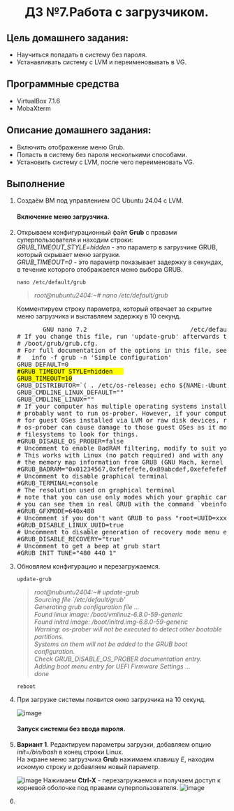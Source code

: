 <h1 align="center">ДЗ №7.Работа с загрузчиком.</h1>

## Цель домашнего задания:
+ Научиться попадать в систему без пароля.
+ Устанавливать систему с LVM и переименовывать в VG.
## Программные средства
+ VirtualBox 7.1.6
+ MobaXterm
## Описание домашнего задания:
   + Включить отображение меню Grub.
   + Попасть в систему без пароля несколькими способами.
   + Установить систему с LVM, после чего переименовать VG.

## Выполнение
1. Создаём ВМ под управлением ОС Ubuntu 24.04 с LVM.   
   #### Включение меню загрузчика.   
2. Открываем конфигурационный файл **Grub** с правами суперпользователя и находим строки:   
   *GRUB_TIMEOUT_STYLE=hidden*    - это параметр в загрузчике GRUB, который скрывает меню загрузки.      
   *GRUB_TIMEOUT=0*               - это параметр показывает задержку в секундах, в течение которого отображается меню выбора GRUB.    
   ```
   nano /etc/default/grub
   ```
   >*root@nubuntu2404:~# nano /etc/default/grub*

   Комментируем строку параметра, который отвечает за скрытие меню загрузчика и выставляем задержку в 10 секунд.

   <pre>
          GNU nano 7.2                            /etc/default/grub   
   # If you change this file, run 'update-grub' afterwards to update   
   # /boot/grub/grub.cfg.   
   # For full documentation of the options in this file, see:   
   #   info -f grub -n 'Simple configuration'   
   GRUB_DEFAULT=0   
   <mark>#GRUB_TIMEOUT_STYLE=hidden   
   GRUB_TIMEOUT=10</mark>   
   GRUB_DISTRIBUTOR=`( . /etc/os-release; echo ${NAME:-Ubuntu} ) 2>/dev/null || echo   Ubuntu`   
   GRUB_CMDLINE_LINUX_DEFAULT=""   
   GRUB_CMDLINE_LINUX=""   
   # If your computer has multiple operating systems installed, then you   
   # probably want to run os-prober. However, if your computer is a host   
   # for guest OSes installed via LVM or raw disk devices, running   
   # os-prober can cause damage to those guest OSes as it mounts   
   # filesystems to look for things.   
   #GRUB_DISABLE_OS_PROBER=false   
   # Uncomment to enable BadRAM filtering, modify to suit your needs   
   # This works with Linux (no patch required) and with any kernel that obtains   
   # the memory map information from GRUB (GNU Mach, kernel of FreeBSD ...)   
   #GRUB_BADRAM="0x01234567,0xfefefefe,0x89abcdef,0xefefefef"   
   # Uncomment to disable graphical terminal    
   #GRUB_TERMINAL=console   
   # The resolution used on graphical terminal    
   # note that you can use only modes which your graphic card supports via VBE   
   # you can see them in real GRUB with the command `vbeinfo'   
   #GRUB_GFXMODE=640x480   
   # Uncomment if you don't want GRUB to pass "root=UUID=xxx" parameter to Linux   
   #GRUB_DISABLE_LINUX_UUID=true   
   # Uncomment to disable generation of recovery mode menu entries    
   #GRUB_DISABLE_RECOVERY="true"   
   # Uncomment to get a beep at grub start   
   #GRUB_INIT_TUNE="480 440 1"   
   </pre>

3. Обновляем конфигурацию и перезагружаемся.
   ```
   update-grub
   ```
   >*root@nubuntu2404:~# update-grub   
Sourcing file `/etc/default/grub'   
Generating grub configuration file ...   
Found linux image: /boot/vmlinuz-6.8.0-59-generic    
Found initrd image: /boot/initrd.img-6.8.0-59-generic    
Warning: os-prober will not be executed to detect other bootable partitions.   
Systems on them will not be added to the GRUB boot configuration.    
Check GRUB_DISABLE_OS_PROBER documentation entry.   
Adding boot menu entry for UEFI Firmware Settings ...   
done*
   ```
   reboot
   ```

4. При загрузке системы появится окно загрузчика на 10 секунд.

   ![image](https://github.com/user-attachments/assets/460a5aad-d567-4e5c-aae1-cab30837c07d)


   #### Запуск системы без ввода пароля.
5. **Вариант 1**. Редактируем параметры загрузки, добавляем опцию *init=/bin/bash* в конец строки Linux.    
   На экране меню загрузчика **Grub** нажимаем клавишу *E*, находим искомую строку и добавляем новый параметр.
   
   ![image](https://github.com/user-attachments/assets/200c43a9-5870-48c6-b86f-2edd59fca746)
   Нажимаем **Ctrl-X** - перезагружаемся и получаем доступ к корневой оболочке под правами суперпользователя.
   ![image](https://github.com/user-attachments/assets/55828745-b03a-46b8-b101-58055dd18758)

7.
